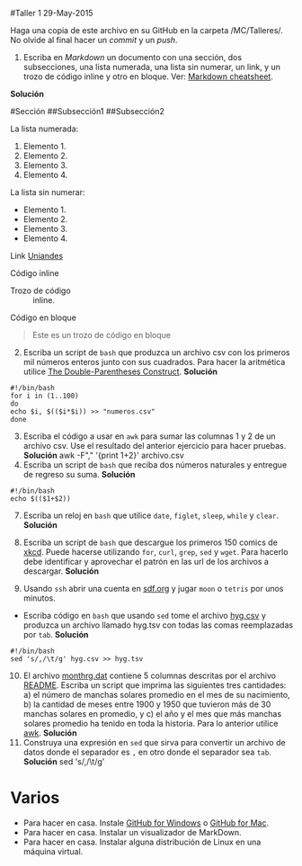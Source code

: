#Taller 1
29-May-2015

Haga una copia de este archivo en su GitHub en la carpeta /MC/Talleres/. No olvide al final hacer un *commit* y un *push*.

1. Escriba en *Markdown* un documento con una sección, dos subsecciones, una lista numerada, una lista sin numerar, un link, y un trozo de código inline y otro en bloque. Ver: [Markdown cheatsheet](https://github.com/adam-p/markdown-here/wiki/Markdown-Cheatsheet).

**Solución**

#Sección
##Subsección1
##Subsección2

La lista numerada:

1. Elemento 1.
2. Elemento 2.
3. Elemento 3.
4. Elemento 4.

La lista sin numerar:

+ Elemento 1.
+ Elemento 2.
+ Elemento 3.
+ Elemento 4.

Link [Uniandes](http://www.uniandes.edu.co)

Código inline
<dl>
  <dt>Trozo de código</dt>
  <dd>inline.</dd>
</dl> 

Código en bloque

> Este es un trozo de código 
> en bloque

2. Escriba un script de `bash` que produzca un archivo csv con los primeros mil números enteros junto con sus cuadrados. Para hacer la aritmética utilice [The Double-Parentheses Construct](http://www.tldp.org/LDP/abs/html/dblparens.html).
**Solución**
```
#!/bin/bash
for i in (1..100)
do
echo $i, $(($i*$i)) >> "numeros.csv"
done
```
3. Escriba el código a usar en `awk` para sumar las columnas 1 y 2 de un archivo csv. Use el resultado del anterior ejercicio para hacer pruebas.
**Solución**
awk -F"," '{print $1+$2}' archivo.csv
4. Escriba un script de `bash` que reciba dos números naturales y entregue de regreso su suma.
**Solución**
```
#!/bin/bash
echo $(($1+$2))
```
7. Escriba un reloj en `bash` que utilice `date`, `figlet`, `sleep`, `while` y `clear`.
**Solución** 

8. Escriba un script de `bash` que descargue los primeros 150 comics de [xkcd](http://xkcd.com/). Puede hacerse utilizando `for`, `curl`, `grep`, `sed` y `wget`. Para hacerlo debe identificar y aprovechar el patrón en las url de los archivos a descargar.
**Solución**

9. Usando `ssh` abrir una cuenta en [sdf.org](http://www.sdf.org) y jugar `moon` o `tetris` por unos minutos.
+ Escriba código en `bash` que usando `sed` tome el archivo [hyg.csv](https://raw.githubusercontent.com/ComputoCienciasUniandes/HerramientasComputacionales/master/Lectures/2015-10/LaTeX/hipparcoscat/hyg.csv) y produzca un archivo llamado hyg.tsv con todas las comas reemplazadas por `tab`.
**Solución**
```
#!/bin/bash
sed 's/,/\t/g' hyg.csv >> hyg.tsv
```
10. El archivo [monthrg.dat](https://raw.githubusercontent.com/ComputoCienciasUniandes/MetodosComputacionalesDatos/master/hands_on/solar/monthrg.dat) contiene 5 columnas descritas por el archivo [README](https://github.com/ComputoCienciasUniandes/MetodosComputacionalesDatos/blob/master/hands_on/solar/README). Escriba un script que imprima las siguientes tres cantidades: a) el número de manchas solares promedio en el mes de su nacimiento, b) la cantidad de meses entre 1900 y 1950 que tuvieron más de 30 manchas solares en promedio, y c) el año y el mes que más manchas solares promedio ha tenido en toda la historia. Para lo anterior utilice [awk](http://www.staff.science.uu.nl/~oostr102/docs/nawk/nawkA4.pdf).
**Solución**
11. Construya una expresión en `sed` que sirva para convertir un archivo de datos donde el separador es  `,` en otro donde el separador sea `tab`. 
**Solución**
sed 's/,/\t/g'


# Varios

+ Para hacer en casa. Instale [GitHub for Windows](https://windows.github.com/) o [GitHub for Mac](https://mac.github.com/).
+ Para hacer en casa. Instalar un visualizador de MarkDown.
+ Para hacer en casa. Instalar alguna distribución de Linux en una máquina virtual.
